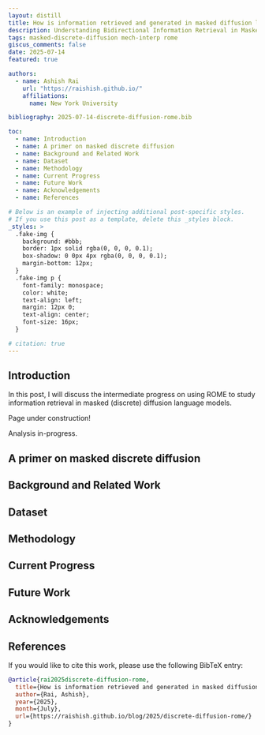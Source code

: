 ```yaml
---
layout: distill
title: How is information retrieved and generated in masked diffusion language models?
description: Understanding Bidirectional Information Retrieval in Masked Diffusion Language Models with ROME
tags: masked-discrete-diffusion mech-interp rome
giscus_comments: false
date: 2025-07-14
featured: true

authors:
  - name: Ashish Rai
    url: "https://raishish.github.io/"
    affiliations:
      name: New York University

bibliography: 2025-07-14-discrete-diffusion-rome.bib

toc:
  - name: Introduction
  - name: A primer on masked discrete diffusion
  - name: Background and Related Work
  - name: Dataset
  - name: Methodology
  - name: Current Progress
  - name: Future Work
  - name: Acknowledgements
  - name: References

# Below is an example of injecting additional post-specific styles.
# If you use this post as a template, delete this _styles block.
_styles: >
  .fake-img {
    background: #bbb;
    border: 1px solid rgba(0, 0, 0, 0.1);
    box-shadow: 0 0px 4px rgba(0, 0, 0, 0.1);
    margin-bottom: 12px;
  }
  .fake-img p {
    font-family: monospace;
    color: white;
    text-align: left;
    margin: 12px 0;
    text-align: center;
    font-size: 16px;
  }

# citation: true
---
```


## Introduction

In this post, I will discuss the intermediate progress on using ROME to study information retrieval in masked (discrete) diffusion language models.

Page under construction!

Analysis in-progress.

## A primer on masked discrete diffusion

## Background and Related Work

## Dataset

## Methodology

## Current Progress

## Future Work

## Acknowledgements

## References

<!-- ## Citation -->

If you would like to cite this work, please use the following BibTeX entry:

```bibtex
@article{rai2025discrete-diffusion-rome,
  title={How is information retrieved and generated in masked diffusion language models?},
  author={Rai, Ashish},
  year={2025},
  month={July},
  url={https://raishish.github.io/blog/2025/discrete-diffusion-rome/}
}
```
